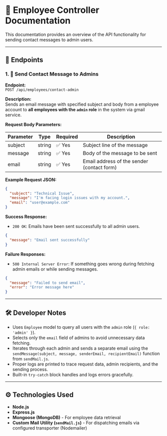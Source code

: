 
# 📘 Employee Controller Documentation

This documentation provides an overview of the API functionality for sending contact messages to admin users.

---

## 📁 Endpoints

### 1. 📧 Send Contact Message to Admins

**Endpoint:**  
`POST /api/employees/contact-admin`

**Description:**  
Sends an email message with specified subject and body from a employee account to **all employees with the `admin` role** in the system via gmail service.

**Request Body Parameters:**

| Parameter | Type   | Required | Description                                   |
| --------- | ------ | -------- | --------------------------------------------- |
| subject   | string | ✅ Yes   | Subject line of the message                   |
| message   | string | ✅ Yes   | Body of the message to be sent                |
| email     | string | ✅ Yes   | Email address of the sender (contact form)    |

**Example Request JSON:**
```json
{
  "subject": "Technical Issue",
  "message": "I'm facing login issues with my account.",
  "email": "user@example.com"
}
```

**Success Response:**
- `200 OK`: Emails have been sent successfully to all admin users.
```json
{
  "message": "Email sent successfully"
}
```

**Failure Responses:**
- `500 Internal Server Error`: If something goes wrong during fetching admin emails or while sending messages.
```json
{
  "message": "Failed to send email",
  "error": "Error message here"
}
```

---

## 🛠️ Developer Notes

- Uses `Employee` model to query all users with the `admin` role (`{ role: 'admin' }`).
- Selects only the `email` field of admins to avoid unnecessary data fetching.
- Iterates through each admin and sends a separate email using the `sendMessage(subject, message, senderEmail, recipientEmail)` function from `sendMail.js`.
- Proper logs are printed to trace request data, admin recipients, and the sending process.
- Built-in `try-catch` block handles and logs errors gracefully.

---

## ⚙️ Technologies Used

- **Node.js**
- **Express.js**
- **Mongoose (MongoDB)** - For employee data retrieval
- **Custom Mail Utility (`sendMail.js`)** - For dispatching emails via configured transporter (Nodemailer)
